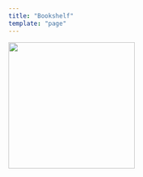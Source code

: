 ```yaml
---
title: "Bookshelf"
template: "page"
---
```


<img src="https://media.giphy.com/media/S5JSwmQYHOGMo/giphy.gif" width="250" height="250" />

